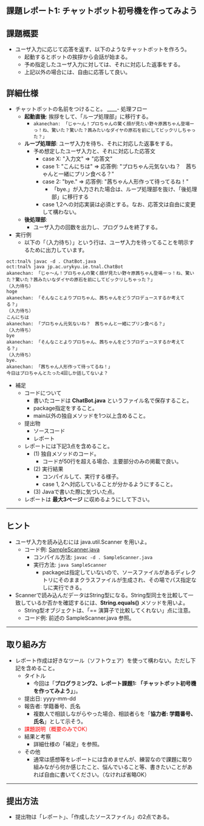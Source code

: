## 課題レポート1: チャットボット初号機を作ってみよう


## <a name="abst">課題概要</a>
- ユーザ入力に応じて応答を返す、以下のようなチャットボットを作ろう。
  - 起動するとボットの挨拶から会話が始まる。
  - 予め指定したユーザ入力に対しては、それに対応した返事をする。
  - 上記以外の場合には、自由に応答して良い。

## <a name="details">詳細仕様</a>
- チャットボットの名前をつけること。
____- 処理フロー
  - **起動直後**: 挨拶をして、「ループ処理部」に移行する。
    - ``akanechan: 「じゃ～ん！プロちゃんの驚く顔が見たい野々原茜ちゃん登場ーっ！ね、驚いた？驚いた？茜みたいなダイヤの原石を前にしてビックリしちゃった？」``
  - **ループ処理部**: ユーザ入力を待ち、それに対応した返事をする。
    - 予め想定したユーザ入力と、それに対応した応答文
      - case X: "入力文" => "応答文"
      - case 1: "こんにちは" => 応答例: "プロちゃん元気ないね？　茜ちゃんと一緒にプリン食べる？"
      - case 2: "bye." => 応答例: "茜ちゃん人形作って待ってるね！"
        - 「bye.」が入力された場合は、ループ処理部を抜け、「後処理部」に移行する
      - case 1,2への対応実装は必須とする。なお、応答文は自由に変更して構わない。
  - **後処理部**:
    - ユーザ入力の回数を出力し、プログラムを終了する。
- 実行例
  - 以下の「（入力待ち）」という行は、ユーザ入力を待ってることを明示するために出力しています。
```
oct:tnal% javac -d . ChatBot.java
oct:tnal% java jp.ac.urykyu.ie.tnal.ChatBot
akanechan: 「じゃ～ん！プロちゃんの驚く顔が見たい野々原茜ちゃん登場ーっ！ね、驚いた？驚いた？茜みたいなダイヤの原石を前にしてビックリしちゃった？」
（入力待ち）
hoge
akanechan: 「そんなことよりプロちゃん、茜ちゃんをどうプロデュースするか考えてる？」
（入力待ち）
こんにちは
akanechan: 「プロちゃん元気ないね？　茜ちゃんと一緒にプリン食べる？」
（入力待ち）
bye
akanechan: 「そんなことよりプロちゃん、茜ちゃんをどうプロデュースするか考えてる？」
（入力待ち）
bye.
akanechan: 「茜ちゃん人形作って待ってるね！」
今日はプロちゃんとたった4回しか話してないよ？
```

- 補足
  - コードについて
    - 書いたコードは **ChatBot.java** というファイル名で保存すること。
    - package指定をすること。
    - main以外の独自メソッドを1つ以上含めること。
  - 提出物
    - ソースコード
    - レポート
  - レポートには下記3点を含めること。
    - (1) 独自メソッドのコード。
      - コードが50行を超える場合、主要部分のみの掲載で良い。
    - (2) 実行結果
      - コンパイルして、実行する様子。
      - case 1, 2へ対応していることが分かるようにすること。
    - (3) Javaで書いた際に気づいた点。
  - レポートは **最大3ページ** に収めるようにして下さい。

<hr>

## <a name="hints">ヒント</a>
- ユーザ入力を読み込むには java.util.Scanner を用いよ。
  - コード例: [SampleScanner.java](SampleScanner.java)
    - コンパイル方法: ``javac -d . SampleScanner.java``
    - 実行方法: ``java SampleScanner``
      - packageは指定していないので、ソースファイルがあるディレクトリにそのままクラスファイルが生成され、その場でパス指定なしに実行できる。
- Scannerで読み込んだデータはString型になる。String型同士を比較して一致しているか否かを確認するには、**String.equals()** メソッドを用いよ。
  - String型オブジェクトは、「== 演算子で比較してくれない」点に注意。
  - コード例: 前述の SampleScanner.java 参照。

<hr>

## <a name="report">取り組み方</a>
- レポート作成は好きなツール（ソフトウェア）を使って構わない。ただし下記を含めること。
  - タイトル
    - 今回は「**プログラミング2、レポート課題1: 「チャットボット初号機を作ってみよう」**」。
  - 提出日: yyyy-mm-dd
  - 報告者: 学籍番号、氏名
    - 複数人で相談しながらやった場合、相談者らを「**協力者: 学籍番号、氏名**」として示そう。
  - <font color="red">課題説明（概要のみでOK）</font>
  - 結果と考察
    - 詳細仕様の「補足」を参照。
  - その他
    - 通常は感想等をレポートには含めませんが、練習なので課題に取り組みながら何か感じたこと、悩んでいること等、書きたいことがあれば自由に書いてください。（なければ省略OK）

<hr>

## <a name="submit">提出方法</a>
- 提出物は「レポート」、「作成したソースファイル」の2点である。
